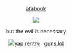 
<div align="center"> 
  
  [atabook](https://gojo.atabook.org/) 
 </div>

<p align="center"> <img src="https://files.catbox.moe/d2f301.png" > </p> 

<div align="center">

$\text{ but \ the \ evil \ is \ necessary}$ 
<div align="center"> <img src="https://graphic.neocities.org/ff2.gif"‎ ‎
  
   [yap rentry](https://rentry.co/pussyeater69)  ‎ ‎          [guns.lol](https://guns.lol/bathroombreak)
 </div>
